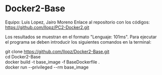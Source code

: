 # Docker2-Base

Equipo: Luis Lopez, Jairo Moreno
Enlace al repositorio con los códigos: https://github.com/llopz/PC2-Docker2.git

Los resultados se muestran en el formato "Lenguaje: 101ms". Para ejecutar el programa se deben introducir los siguientes comandos en la terminal:

git clone https://github.com/llopz/Docker2-Base.git <br>
cd Docker2-Base <br>
docker build -t base_image -f BaseDockerfile . <br>
docker run --privileged --rm base_image
